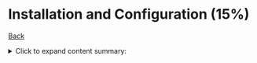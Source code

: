 # Installation and Configuration (15%)

[Back](../ReadMe.md)

<details>
  <summary>
    Click to expand content summary:
  </summary>
  
+ Demonstrate​​ the​ ​ability​​ to​ ​upgrade ​​the ​​Docker ​​engine
+ Complete​​ setup ​​of ​​repo,​​select ​​a ​​storage​​driver, ​​and ​​complete​​ installation​​ of ​​Docker engine ​​on ​​multiple ​​platforms
+ [Configure ​​logging ​​drivers ​​(splunk,​ ​journald, ​​etc)](./Logging.md)
+ [Setup ​​swarm,​​ configure ​​managers,​ ​add ​​nodes, ​​and ​​setup ​​backup ​​schedule](./setup-swarm.md))
+ Create​​ and ​​manager ​​user​ ​and ​​teams
+ Interpret​​ errors​ ​to ​​troubleshoot ​​installation ​​issues​ ​without ​​assistance
+ Outline ​​the​​ sizing​​ requirements ​​prior ​​to ​​installation
+ Understand ​​namespaces,​ ​cgroups,​ ​and​ ​configuration ​​of ​​certificates
+ Use​​ certificate-based ​​client-server​ ​authentication​​ to​ ​ensure​​ a ​​Docker​​ daemon​​ has​​ the rights​ ​to ​​access ​​images​​ on ​​a ​​registry
+ Consistently​​ repeat​​ steps ​​to ​​deploy ​​Docker ​​​​engine, ​​[UCP](./ucp.md), ​​and [​​DTR](./dtr.md) ​​on ​​AWS ​​and ​​on premises ​​in ​​an​ ​HA ​​config
+ Complete​​ configuration ​​of ​​backups ​​for ​​UCP ​​and ​​DTR
+ Configure​​ the​ ​Docker​​ daemon​​ to​​ start​​ on​ ​boot
 </details>
